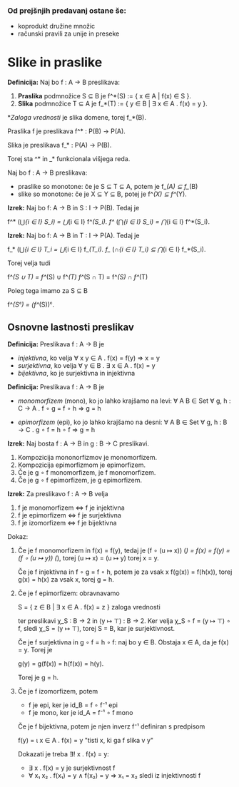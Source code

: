 ### Od prejšnjih predavanj ostane še:

* koprodukt družine množic
* računski pravili za unije in preseke

# Slike in praslike

**Definicija:** Naj bo f : A → B preslikava:

1. **Praslika** podmnožice S ⊆ B je f^*(S) := { x ∈ A | f(x) ∈ S }.
2. **Slika** podmnožice T ⊆ A je f_*(T) := { y ∈ B | ∃ x ∈ A . f(x) = y }.

**Zaloga vrednosti* je slika domene, torej f_*(B).

Praslika f je preslikava f^* : P(B) → P(A).

Slika je preslikava f_* : P(A) → P(B).

Torej sta ^* in _* funkcionala višjega reda.

Naj bo f : A → B preslikava:

* praslike so monotone: če je S ⊆ T ⊆ A, potem je f_*(A) ⊆ f_*(B)
* slike so monotone: če je X ⊆ Y ⊆ B, potej je f^*(X) ⊆ f^*(Y).

**Izrek:** Naj bo f: A → B in S : I → P(B). Tedaj je

  f^* (⋃_{i ∈ I} S_i) = ⋃_{i ∈ I} f^*(S_i).
  f^* (⋂_{i ∈ I} S_i) = ⋂_{i ∈ I} f^*(S_i).

**Izrek:** Naj bo f: A → B in T : I → P(A). Tedaj je

  f_* (⋃_{i ∈ I} T_i = ⋃_{i ∈ I} f_*(T_i).
  f_* (∩_{i ∈ I} T_i) ⊆ ⋂_{i ∈ I} f_*(S_i).

Torej velja tudi

  f^*(S ∪ T) = f^*(S) ∪ f^*(T)
  f^*(S ∩ T) = f^*(S) ∩ f^*(T)

Poleg tega imamo za S ⊆ B

  f^*(Sᶜ) = (f^*(S))ᶜ.

## Osnovne lastnosti preslikav

**Definicija:** Preslikava f : A → B je

* *injektivna*, ko velja ∀ x y ∈ A . f(x) = f(y) ⇒ x = y
* *surjektivna*, ko velja ∀ y ∈ B . ∃ x ∈ A . f(x) = y
* *bijektivna*, ko je surjektivna in injektivna

**Definicija:** Preslikava f : A → B je

* *monomorfizem* (mono), ko jo lahko krajšamo na levi:
  ∀ A B ∈ Set ∀ g, h : C → A . f ∘ g = f ∘ h ⇒ g = h

* *epimorfizem* (epi), ko jo lahko krajšamo na desni:
  ∀ A B ∈ Set ∀ g, h : B → C . g ∘ f = h ∘ f ⇒ g = h

**Izrek:** Naj bosta f : A → B in g : B → C preslikavi.

1. Kompozicija mononorfizmov je monomorfizem.
2. Kompozicija epimorfizmom je epimorfizem.
3. Če je g ∘ f monomorfizem, je f monomorfizem.
4. Če je g ∘ f epimorfizem, je g epimorfizem.

**Izrek:** Za preslikavo f : A → B velja

1. f je monomorfizem ⇔ f je injektivna
2. f je epimorfizem ⇔ f je surjektivna
3. f je izomorfizem ⇔ f je bijektivna

Dokaz:

1. Če je f monomorfizem in f(x) = f(y), tedaj je
   (f ∘ (u ↦ x)) (*) = f(x) = f(y) = (f ∘ (u ↦ y)) (*), torej
   (u ↦ x) = (u ↦ y) torej x = y.

   Če je f injektivna in f ∘ g = f ∘ h, potem je za vsak x
   f(g(x)) = f(h(x)), torej g(x) = h(x) za vsak x, torej g = h.

2. Če je f epimorfizem: obravnavamo

     S = { z ∈ B | ∃ x ∈ A . f(x) = z }      zaloga vrednosti

   ter preslikavi χ_S : B → 2 in (y ↦ ⊤) : B → 2. Ker velja
   χ_S ∘ f = (y ↦ ⊤) ∘ f, sledi χ_S = (y ↦ ⊤), torej S = B,
   kar je surjektivnost.

   Če je f surjektivna in g ∘ f = h ∘ f: naj bo y ∈ B. Obstaja
   x ∈ A, da je f(x) = y. Torej je

     g(y) = g(f(x)) = h(f(x)) = h(y).

   Torej je g = h.

3. Če je f izomorfizem, potem

    * f je epi, ker je id_B = f ∘ f⁻¹ epi
    * f je mono, ker je id_A = f⁻¹ ∘ f mono

   Če je f bijektivna, potem je njen inverz f⁻¹ definiran s predpisom

    f(y) = ι x ∈ A . f(x) = y      "tisti x, ki ga f slika v y"

   Dokazati je treba ∃! x . f(x) = y:

   * ∃ x . f(x) = y je surjektivnost f
   * ∀ x₁ x₂ . f(x₁) = y ∧ f(x₂) = y ⇒ x₁ = x₂ sledi iz injektivnosti f
